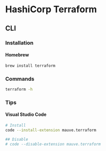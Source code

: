 # HashiCorp Terraform

<!--
https://www.linkedin.com/learning/advanced-terraform/terraform-in-the-real-world

https://www.youtube.com/watch?v=OXE2a8dqIAI

https://www.linkedin.com/learning/advanced-terraform/terraform-in-the-real-world
https://www.linkedin.com/learning/learning-terraform-2/welcome

https://github.com/semi-technologies/weaviate-infra
https://github.com/Artemmkin/terraform-kubernetes
-->

## CLI

### Installation

#### Homebrew

```sh
brew install terraform
```

### Commands

```sh
terraform -h
```

### Tips

#### Visual Studio Code

```sh
# Install
code --install-extension mauve.terraform

## Disable
# code --disable-extension mauve.terraform
```
